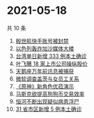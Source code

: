 # 2021-05-18

共 10 条

<!-- BEGIN ZHIHUSEARCH -->
<!-- 最后更新时间 Tue May 18 2021 05:08:38 GMT+0800 (China Standard Time) -->
1. [殷世航快手账号被封禁](https://www.zhihu.com/search?q=殷世航)
1. [以色列轰炸加沙媒体大楼](https://www.zhihu.com/search?q=以色列)
1. [台湾单日新增 333 例本土确诊](https://www.zhihu.com/search?q=台湾疫情)
1. [叶飞曝 18 家上市公司操纵股价](https://www.zhihu.com/search?q=叶飞)
1. [天鹅座万年前讯息被捕获](https://www.zhihu.com/search?q=天鹅座)
1. [微软调查盖茨与女员工关系](https://www.zhihu.com/search?q=比尔盖茨)
1. [《原神》新角色优菈演示](https://www.zhihu.com/search?q=原神)
1. [马斯克欲提高狗狗币交易效率](https://www.zhihu.com/search?q=马斯克)
1. [恒河不断出现疑似病患浮尸](https://www.zhihu.com/search?q=恒河)
1. [31 省市区新增 5 例本土确诊](https://www.zhihu.com/search?q=31省市区新增)
<!-- END ZHIHUSEARCH -->
